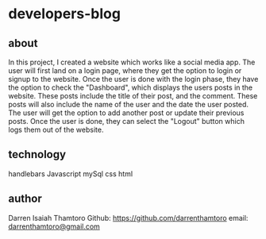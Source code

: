 # developers-blog

## about 
In this project, I created a website which works like a social media app. The user will first land on a login page, where they get the option to login or signup to the website. Once the user is done with the login phase, they have the option to check the "Dashboard", which displays the users posts in the website. These posts include the title of their post, and the comment. These posts will also include the name of the user and the date the user posted. The user will get the option to add another post or update their previous posts. Once the user is done, they can select the "Logout" button which logs them out of the website.

## technology
handlebars
Javascript
mySql
css
html

## author
Darren Isaiah Thamtoro
Github: https://github.com/darrenthamtoro
email: darrenthamtoro@gmail.com
